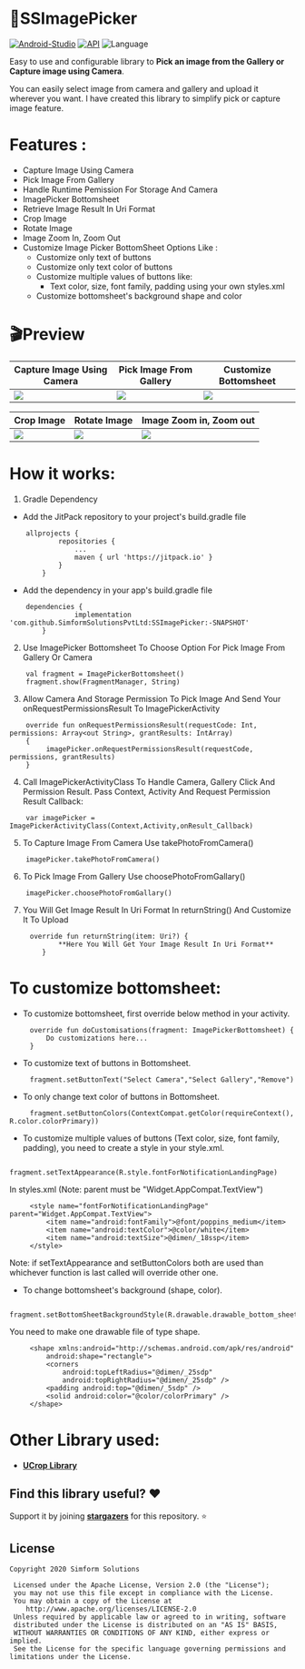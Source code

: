 # 📸SSImagePicker 

[![Android-Studio](https://img.shields.io/badge/Android%20Studio-4.0+-orange.svg?style=flat)](https://developer.android.com/studio/)
[![API](https://img.shields.io/badge/API-19%2B-brightgreen.svg?style=flat)](https://android-arsenal.com/api?level=19)
![Language](https://img.shields.io/badge/language-Kotlin-orange.svg)

Easy to use and configurable library to **Pick an image from the Gallery or Capture image using Camera**.

You can easily select image from camera and gallery and upload it wherever you want. I have created this library to simplify pick or capture image feature.

# Features :

* Capture Image Using Camera
* Pick Image From Gallery
* Handle Runtime Pemission For Storage And Camera
* ImagePicker Bottomsheet 
* Retrieve Image Result In Uri Format
* Crop Image
* Rotate Image
* Image Zoom In, Zoom Out
* Customize Image Picker BottomSheet Options Like :
     - Customize only text of buttons
     - Customize only text color of buttons
     - Customize multiple values of buttons like:
          - Text color, size, font family, padding using your own styles.xml
     - Customize bottomsheet's background shape and color


# 🎬Preview

| Capture Image Using Camera | Pick Image From Gallery | Customize Bottomsheet |
|--|--|--|
| ![](Camera.gif) | ![](Gallery.gif) | ![](cutomize_bottomsheet.gif) |

| Crop Image | Rotate Image | Image Zoom in, Zoom out |
|--|--|--|
| ![](crop_image.gif) | ![](Rotate.gif) | ![](Zoom%20in%20Zoom%20Out.gif)

# How it works:

1. Gradle Dependency

- Add the JitPack repository to your project's build.gradle file

```
    allprojects {
    		repositories {
    			...
    			maven { url 'https://jitpack.io' }
    		}
    	}
```
- Add the dependency in your app's build.gradle file

```
    dependencies {
    	        implementation 'com.github.SimformSolutionsPvtLtd:SSImagePicker:-SNAPSHOT'
    	}
```
2. Use ImagePicker Bottomsheet To Choose Option For Pick Image From Gallery Or Camera

```
    val fragment = ImagePickerBottomsheet()
    fragment.show(FragmentManager, String) 
```
3. Allow Camera And Storage Permission To Pick Image And Send Your onRequestPermissionsResult To ImagePickerActivity

```
    override fun onRequestPermissionsResult(requestCode: Int, permissions: Array<out String>, grantResults: IntArray) 
    {
         imagePicker.onRequestPermissionsResult(requestCode, permissions, grantResults)
    }
```

4. Call ImagePickerActivityClass To Handle Camera, Gallery Click And Permission Result. Pass Context, Activity And Request Permission Result Callback:

```
    var imagePicker = ImagePickerActivityClass(Context,Activity,onResult_Callback)
```
5. To Capture Image From Camera Use takePhotoFromCamera()

```
    imagePicker.takePhotoFromCamera()
```
6. To Pick Image From Gallery Use choosePhotoFromGallary()

```
    imagePicker.choosePhotoFromGallary()
```

7. You Will Get Image Result In Uri Format In returnString() And Customize It To Upload 

```
     override fun returnString(item: Uri?) {
            **Here You Will Get Your Image Result In Uri Format**
        }
```
# To customize bottomsheet:
* To customize bottomsheet, first override below method in your activity.
```
     override fun doCustomisations(fragment: ImagePickerBottomsheet) {
         Do customizations here...
     }
```
* To customize text of buttons in Bottomsheet.
```
     fragment.setButtonText("Select Camera","Select Gallery","Remove")
```
* To only change text color of buttons in Bottomsheet.
```
     fragment.setButtonColors(ContextCompat.getColor(requireContext(), R.color.colorPrimary))
```
* To customize multiple values of buttons (Text color, size, font family, padding), you need to create a style in your style.xml.
```
     fragment.setTextAppearance(R.style.fontForNotificationLandingPage)
```
In styles.xml (Note: parent must be "Widget.AppCompat.TextView")
```
     <style name="fontForNotificationLandingPage" parent="Widget.AppCompat.TextView">
         <item name="android:fontFamily">@font/poppins_medium</item>
         <item name="android:textColor">@color/white</item>
         <item name="android:textSize">@dimen/_18ssp</item>
     </style>
```
Note: if setTextAppearance and setButtonColors both are used than whichever function is last called will override other one.
* To change bottomsheet's background (shape, color).
```
     fragment.setBottomSheetBackgroundStyle(R.drawable.drawable_bottom_sheet_dialog)
```
You need to make one drawable file of type shape.
```
     <shape xmlns:android="http://schemas.android.com/apk/res/android"
         android:shape="rectangle">
         <corners
             android:topLeftRadius="@dimen/_25sdp"
             android:topRightRadius="@dimen/_25sdp" />
         <padding android:top="@dimen/_5sdp" />
         <solid android:color="@color/colorPrimary" />
     </shape>
```
# Other Library used:
* __[UCrop Library](https://github.com/Yalantis/uCrop)__

## Find this library useful? :heart:
Support it by joining __[stargazers](https://github.com/SimformSolutionsPvtLtd/SSImagePicker/stargazers)__ for this repository. :star:

## License

```
Copyright 2020 Simform Solutions

 Licensed under the Apache License, Version 2.0 (the "License");
 you may not use this file except in compliance with the License.
 You may obtain a copy of the License at
    http://www.apache.org/licenses/LICENSE-2.0
 Unless required by applicable law or agreed to in writing, software
 distributed under the License is distributed on an "AS IS" BASIS,
 WITHOUT WARRANTIES OR CONDITIONS OF ANY KIND, either express or implied.
 See the License for the specific language governing permissions and limitations under the License.
```